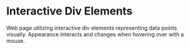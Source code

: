 # Interactive Div Elements
 Web page utilizing interactive div elements representing data points visually. Appearance interacts and changes when hovering over with a mouse.
